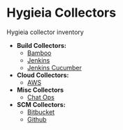 # Hygieia Collectors

Hygieia collector inventory

- **Build Collectors:**
  - [Bamboo](build/bamboo/README.md)
  - [Jenkins](build/jenkins/README.md)
  - [Jenkins Cucumber](build/jenkins-cucumber/README.md)
- **Cloud Collectors:**
  - [AWS](cloud/aws/README.md)
- **Misc Collectors**
  - [Chat Ops](misc/chat-ops/README.md)
- **SCM Collectors:**
  - [Bitbucket](scm/bitbucket/README.md)
  - [Github](scm/github/README.md)
